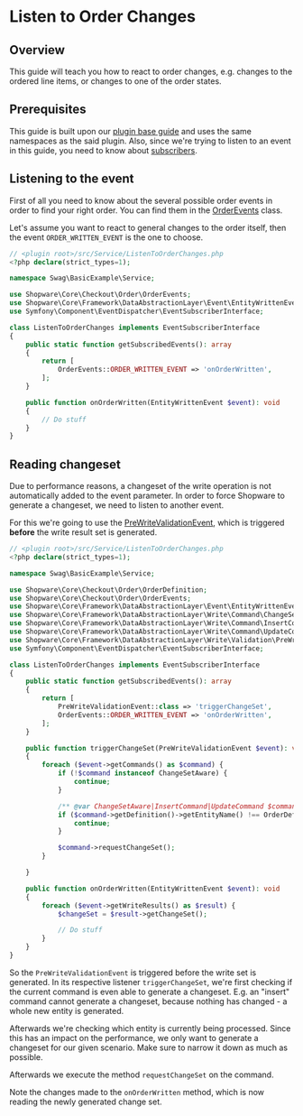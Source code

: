 # Listen to Order Changes

## Overview

This guide will teach you how to react to order changes, e.g. changes to the ordered line items, or changes to one of the order states.

## Prerequisites

This guide is built upon our [plugin base guide](../../plugin-base-guide) and uses the same namespaces as the said plugin. Also, since we're trying to listen to an event in this guide, you need to know about [subscribers](../../plugin-fundamentals/listening-to-events).

## Listening to the event

First of all you need to know about the several possible order events in order to find your right order. You can find them in the [OrderEvents](https://github.com/shopware/platform/blob/v6.3.4.1/src/Core/Checkout/Order/OrderEvents.php) class.

Let's assume you want to react to general changes to the order itself, then the event `ORDER_WRITTEN_EVENT` is the one to choose.

```php
// <plugin root>/src/Service/ListenToOrderChanges.php
<?php declare(strict_types=1);

namespace Swag\BasicExample\Service;

use Shopware\Core\Checkout\Order\OrderEvents;
use Shopware\Core\Framework\DataAbstractionLayer\Event\EntityWrittenEvent;
use Symfony\Component\EventDispatcher\EventSubscriberInterface;

class ListenToOrderChanges implements EventSubscriberInterface
{
    public static function getSubscribedEvents(): array
    {
        return [
            OrderEvents::ORDER_WRITTEN_EVENT => 'onOrderWritten',
        ];
    }

    public function onOrderWritten(EntityWrittenEvent $event): void
    {
        // Do stuff
    }
}
```

## Reading changeset

Due to performance reasons, a changeset of the write operation is not automatically added to the event parameter. In order to force Shopware to generate a changeset, we need to listen to another event.

For this we're going to use the [PreWriteValidationEvent](https://github.com/shopware/platform/blob/v6.3.4.1/src/Core/Framework/DataAbstractionLayer/Write/Validation/PreWriteValidationEvent.php), which is triggered **before** the write result set is generated.

```php
// <plugin root>/src/Service/ListenToOrderChanges.php
<?php declare(strict_types=1);

namespace Swag\BasicExample\Service;

use Shopware\Core\Checkout\Order\OrderDefinition;
use Shopware\Core\Checkout\Order\OrderEvents;
use Shopware\Core\Framework\DataAbstractionLayer\Event\EntityWrittenEvent;
use Shopware\Core\Framework\DataAbstractionLayer\Write\Command\ChangeSetAware;
use Shopware\Core\Framework\DataAbstractionLayer\Write\Command\InsertCommand;
use Shopware\Core\Framework\DataAbstractionLayer\Write\Command\UpdateCommand;
use Shopware\Core\Framework\DataAbstractionLayer\Write\Validation\PreWriteValidationEvent;
use Symfony\Component\EventDispatcher\EventSubscriberInterface;

class ListenToOrderChanges implements EventSubscriberInterface
{
    public static function getSubscribedEvents(): array
    {
        return [
            PreWriteValidationEvent::class => 'triggerChangeSet',
            OrderEvents::ORDER_WRITTEN_EVENT => 'onOrderWritten',
        ];
    }

    public function triggerChangeSet(PreWriteValidationEvent $event): void
    {
        foreach ($event->getCommands() as $command) {
            if (!$command instanceof ChangeSetAware) {
                continue;
            }

            /** @var ChangeSetAware|InsertCommand|UpdateCommand $command */
            if ($command->getDefinition()->getEntityName() !== OrderDefinition::ENTITY_NAME) {
                continue;
            }

            $command->requestChangeSet();
        }

    }

    public function onOrderWritten(EntityWrittenEvent $event): void
    {
        foreach ($event->getWriteResults() as $result) {
            $changeSet = $result->getChangeSet();

            // Do stuff
        }
    }
}
```

So the `PreWriteValidationEvent` is triggered before the write set is generated. In its respective listener `triggerChangeSet`, we're first checking if the current command is even able to generate a changeset. E.g. an "insert" command cannot generate a changeset, because nothing has changed - a whole new entity is generated.

Afterwards we're checking which entity is currently being processed. Since this has an impact on the performance, we only want to generate a changeset for our given scenario. Make sure to narrow it down as much as possible.

Afterwards we execute the method `requestChangeSet` on the command.

Note the changes made to the `onOrderWritten` method, which is now reading the newly generated change set.
